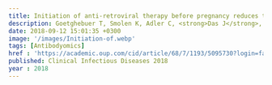 ```yaml
---
title: Initiation of anti-retroviral therapy before pregnancy reduces the risk of infection related hospitalization in HIV-exposed uninfected infants
description: Goetghebuer T, Smolen K, Adler C, <strong>Das J</strong>, McBride T, Smits G, Lecomte S, Haelterman E, Barlow P, Piedra PA, van der Klis F, Kollmann TR, Lauffenburger DA, Alter G, Levy J, Marchant A
date: 2018-09-12 15:01:35 +0300
image: '/images/Initiation-of.webp'
tags: [Antibodyomics]
href : 'https://academic.oup.com/cid/article/68/7/1193/5095730?login=false'
published: Clinical Infectious Diseases 2018
year : 2018
---
```

